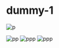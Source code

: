 # dummy-1

![p](https://github.com/Deeksha0301/dummy-1/assets/92042650/9f11827f-80ce-465e-9fca-37e15b2a54d3)


![pp](https://github.com/Deeksha0301/dummy-1/assets/92042650/e3a0473a-8247-4510-80d5-7867ca3778d4)
![ppp](https://github.com/Deeksha0301/dummy-1/assets/92042650/f349ffce-b2c1-4f36-8f50-072ddcaeef71)
![ppp](https://github.com/Deeksha0301/dummy-1/assets/92042650/bd1b5abf-c41f-4024-b054-9c7d87e48705)
